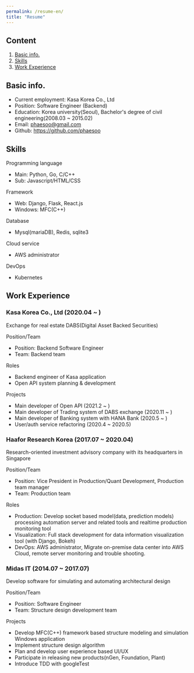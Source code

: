 ```yaml
---
permalink: /resume-en/
title: "Resume"
---
```


## Content

1. [Basic info.](#basic-info)
2. [Skills](#skills)
3. [Work Experience](#work-experience)


## Basic info.

- Current employment: Kasa Korea Co., Ltd
- Position: Software Engineer (Backend)
- Education: Korea university(Seoul), Bachelor's degree of civil engineering(2008.03 ~ 2015.02)
- Email: phaesoo@gmail.com
- Github: https://github.com/phaesoo


## Skills

Programming language

- Main: Python, Go, C/C++
- Sub: Javascript/HTML/CSS

Framework
- Web: Django, Flask, React.js
- Windows: MFC(C++)

Database
- Mysql(mariaDB), Redis, sqlite3

Cloud service
- AWS administrator

DevOps
- Kubernetes


## Work Experience

### Kasa Korea Co., Ltd (2020.04 ~ )

Exchange for real estate DABS(Digital Asset Backed Securities)

Position/Team
- Position: Backend Software Engineer
- Team: Backend team

Roles
- Backend engineer of Kasa application
- Open API system planning & development

Projects
- Main developer of Open API (2021.2 ~ )
- Main developer of Trading system of DABS exchange (2020.11 ~ )
- Main developer of Banking system with HANA Bank (2020.5 ~ )
- User/auth service refactoring (2020.4 ~ 2020.5)


### Haafor Research Korea (2017.07 ~ 2020.04)

Research-oriented investment advisory company with its headquarters in Singapore

Position/Team
- Position: Vice President in Production/Quant Development, Production team manager
- Team: Production team

Roles
- Production: Develop socket based model(data, prediction models) processing automation server and related tools and realtime production monitoring tool
- Visualization: Full stack development for data information visualization tool (with Django, Bokeh)
- DevOps: AWS administrator, Migrate on-premise data center into AWS Cloud, remote server monitoring and trouble shooting.


### Midas IT (2014.07 ~ 2017.07)

Develop software for simulating and automating architectural design 

Position/Team
- Position: Software Engineer
- Team: Structure design development team

Projects
- Develop MFC(C++) framework based structure modeling and simulation Windows application
- Implement structure design algorithm
- Plan and develop user experience based UI/UX
- Participate in releasing new products(nGen, Foundation, Plant)
- Introduce TDD with googleTest